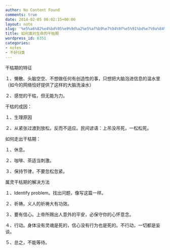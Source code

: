 ```yaml
---
author: No Content Found
comments: true
date: 2014-02-05 06:02:15+00:00
layout: note
slug: '%e5%a6%82%e4%bd%95%e9%9d%a2%e5%af%b9%e7%94%9f%e5%91%bd%e7%9a%84%e5%b9%b2%e6%9e%af%e6%9c%9f'
title: 如何面对生命的干枯期
wordpress_id: 6351
categories:
- notes
- 不好归类
---
```


干枯期的特征




１、懒散、头脑空空、不想做任何有创造性的事，只想把大脑泡进信息的温水里（如今的网络恰好提供了这样的大脑洗澡水）




２、感觉的干枯，但无能为力。




干枯的成因：




１、生理原因




２、从紧张过渡到放松，反而不适应。民间谚语：上吊没吊死，一松松死。




如何走出干枯期：




１、休息。




２、咖啡、茶适当刺激。




３、保持节律，不要忽松忽紧。




属灵干枯期的解决方法




１、Identify problem。找出问题，像写这篇一样。




２、祈祷。义人的祈祷大有功效。




３、要有信心。上帝所赐出人意外的平安，必保守你的心怀意念。




４、行动。身体没有灵魂是死的，信心没有行为也是死的。不行动，一切都是妄谈。




５、总之，不能等待。
